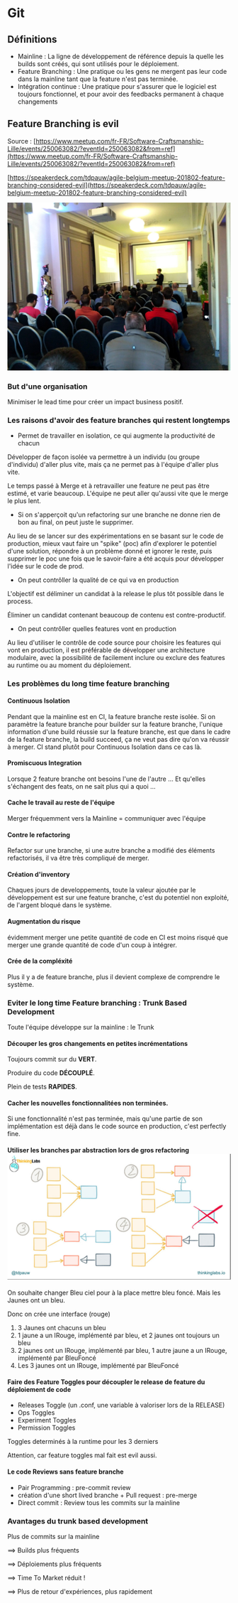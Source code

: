 # Git

## Définitions

* Mainline : La ligne de développement de référence depuis la quelle les builds sont créés, qui sont utilisés pour le déploiement.
* Feature Branching : Une pratique ou les gens ne mergent pas leur code dans la mainline tant que la feature n'est pas terminée.
* Intégration continue : Une pratique pour s'assurer que le logiciel est toujours fonctionnel, et pour avoir des feedbacks permanent à chaque changements

## Feature Branching is evil

Source : [https://www.meetup.com/fr-FR/Software-Craftsmanship-Lille/events/250063082/?eventId=250063082&from=ref](https://www.meetup.com/fr-FR/Software-Craftsmanship-Lille/events/250063082/?eventId=250063082&from=ref)

[https://speakerdeck.com/tdpauw/agile-belgium-meetup-201802-feature-branching-considered-evil](https://speakerdeck.com/tdpauw/agile-belgium-meetup-201802-feature-branching-considered-evil)

![](/assets/31945345_10156452115494885_1204198049706934272_n.jpg)

### But d'une organisation

Minimiser le lead time pour créer un impact business positif.

### Les raisons d'avoir des feature branches qui restent longtemps

* Permet de travailler en isolation, ce qui augmente la productivité de chacun

Développer de façon isolée va permettre à un individu \(ou groupe d'individu\) d'aller plus vite, mais ça ne permet pas à l'équipe d'aller plus vite.

Le temps passé à Merge et à retravailler une feature ne peut pas être estimé, et varie beaucoup. L'équipe ne peut aller qu'aussi vite que le merge le plus lent.

* Si on s'apperçoit qu'un refactoring sur une branche ne donne rien de bon au final, on peut juste le supprimer.

Au lieu de se lancer sur des expérimentations en se basant sur le code de production, mieux vaut faire un "spike" \(poc\) afin d'explorer le potentiel d'une solution, répondre à un problème donné et ignorer le reste, puis supprimer le poc une fois que le savoir-faire a été acquis pour développer l'idée sur le code de prod.

* On peut contrôller la qualité de ce qui va en production

L'objectif est déliminer un candidat à la release le plus tôt possible dans le process.

Éliminer un candidat contenant beaucoup de contenu est contre-productif.

* On peut contrôller quelles features vont en production

Au lieu d'utiliser le contrôle de code source pour choisire les features qui vont en production, il est préférable de développer une architecture modulaire, avec la possibilité de facilement inclure ou exclure des features au runtime ou au moment du déploiement.

### Les problèmes du long time feature branching

#### Continuous Isolation

Pendant que la mainline est en CI, la feature branche reste isolée. Si on paramètre la feature branche pour builder sur la feature branche, l'unique information d'une build réussie sur la feature branche, est que dans le cadre de la feature branche, la build succeed, ça ne veut pas dire qu'on va réussir à merger. CI stand plutôt pour Continuous Isolation dans ce cas là.

#### Promiscuous Integration

Lorsque 2 feature branche ont besoins l'une de l'autre ... Et qu'elles s'échangent des feats, on ne sait plus qui a quoi ...

#### Cache le travail au reste de l'équipe

Merger fréquemment vers la Mainline = communiquer avec l'équipe

#### Contre le refactoring

Refactor sur une branche, si une autre branche a modifié des éléments refactorisés, il va être très compliqué de merger.

#### Création d'inventory

Chaques jours de developpements, toute la valeur ajoutée par le développement est sur une feature branche, c'est du potentiel non exploité, de l'argent bloqué dans le système.

#### Augmentation du risque

évidemment merger une petite quantité de code en CI est moins risqué que merger une grande quantité de code d'un coup à intégrer.

#### Crée de la compléxité

Plus il y a de feature branche, plus il devient complexe de comprendre le système.

### Eviter le long time Feature branching : Trunk Based Development

Toute l'équipe développe sur la mainline : le Trunk

#### Découper les gros changements en petites incrémentations

Toujours commit sur du **VERT**.

Produire du code **DÉCOUPLÉ**.

Plein de tests **RAPIDES**.

#### Cacher les nouvelles fonctionnalitées non terminées.

Si une fonctionnalité n'est pas terminée, mais qu'une partie de son implémentation est déjà dans le code source en production, c'est perfectly fine.

#### Utiliser les branches par abstraction lors de gros refactoring![](/assets/refactoring.PNG)

On souhaite changer Bleu ciel pour à la place mettre bleu foncé. Mais les Jaunes ont un bleu.

Donc on crée une interface \(rouge\)

1. 3 Jaunes ont chacuns un bleu
2. 1 jaune a un IRouge, implémenté par bleu, et 2 jaunes ont toujours un bleu
3. 2 jaunes ont un IRouge, implémenté par bleu, 1 autre jaune a un IRouge, implémenté par BleuFoncé
4. Les 3 jaunes ont un IRouge, implémenté par BleuFoncé

#### Faire des Feature Toggles pour découpler le release de feature du déploiement de code

* Releases Toggle \(un .conf, une variable à valoriser lors de la RELEASE\)
* Ops Toggles
* Experiment Toggles
* Permission Toggles

Toggles determinés à la runtime pour les 3 derniers

Attention, car feature toggles mal fait est evil aussi.

#### Le code Reviews sans feature branche

* Pair Programming : pre-commit review
* création d'une short lived branche + Pull request : pre-merge
* Direct commit : Review tous les commits sur la mainline

### Avantages du trunk based development

Plus de commits sur la mainline 

==&gt; Builds plus fréquents

==&gt; Déploiements plus fréquents

==&gt; Time To Market réduit !

==&gt; Plus de retour d'expériences, plus rapidement







